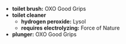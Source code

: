 - **toilet brush:** OXO Good Grips
- **toilet cleaner** 
	- **hydrogen peroxide:** Lysol
	- **requires electrolyzing:** Force of Nature
- **plunger:** OXO Good Grips